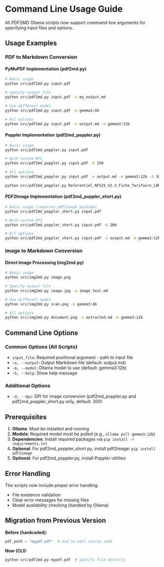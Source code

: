 # Command Line Usage Guide

All PDF2MD Ollama scripts now support command-line arguments for specifying input files and options.

## Usage Examples

### PDF to Markdown Conversion

#### PyMuPDF Implementation (pdf2md.py)
```bash
# Basic usage
python src/pdf2md.py input.pdf

# Specify output file
python src/pdf2md.py input.pdf -o my_output.md

# Use different model
python src/pdf2md.py input.pdf -m gemma3:4b

# All options
python src/pdf2md.py input.pdf -o output.md -m gemma3:12b
```

#### Poppler Implementation (pdf2md_poppler.py)
```bash
# Basic usage
python src/pdf2md_poppler.py input.pdf

# With custom DPI
python src/pdf2md_poppler.py input.pdf -d 150

# All options
python src/pdf2md_poppler.py input.pdf -o output.md -m gemma3:12b -d 300

python src/pdf2md_poppler.py Referentiel_NF525_V2.3_Fiche_Tarifaire_LORD_OF_WEB.pdf -o output.md -m gemma3:4b -d 150
```

#### PDF2Image Implementation (pdf2md_poppler_short.py)
```bash
# Basic usage (requires pdf2image package)
python src/pdf2md_poppler_short.py input.pdf

# With custom DPI
python src/pdf2md_poppler_short.py input.pdf -d 200

# All options
python src/pdf2md_poppler_short.py input.pdf -o output.md -m gemma3:12b -d 300
```

### Image to Markdown Conversion

#### Direct Image Processing (img2md.py)
```bash
# Basic usage
python src/img2md.py image.png

# Specify output file
python src/img2md.py image.jpg -o image_text.md

# Use different model
python src/img2md.py scan.png -m gemma3:4b

# All options
python src/img2md.py document.png -o extracted.md -m gemma3:12b
```

## Command Line Options

### Common Options (All Scripts)
- `input_file`: Required positional argument - path to input file
- `-o, --output`: Output Markdown file (default: output.md)
- `-m, --model`: Ollama model to use (default: gemma3:12b)
- `-h, --help`: Show help message

### Additional Options
- `-d, --dpi`: DPI for image conversion (pdf2md_poppler.py and pdf2md_poppler_short.py only, default: 300)

## Prerequisites

1. **Ollama**: Must be installed and running
2. **Models**: Required model must be pulled (e.g., `ollama pull gemma3:12b`)
3. **Dependencies**: Install required packages via `pip install -r requirements.txt`
4. **Optional**: For pdf2md_poppler_short.py, install pdf2image: `pip install pdf2image`
5. **Optional**: For pdf2md_poppler.py, install Poppler utilities

## Error Handling

The scripts now include proper error handling:
- File existence validation
- Clear error messages for missing files
- Model availability checking (handled by Ollama)

## Migration from Previous Version

**Before (hardcoded):**
```python
pdf_path = "mypdf.pdf"  # Had to edit source code
```

**Now (CLI):**
```bash
python src/pdf2md.py mypdf.pdf  # Specify file directly
```